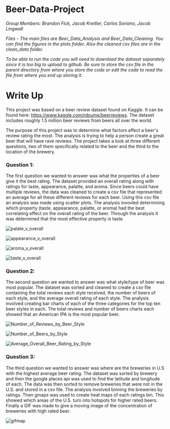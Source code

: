 # Beer-Data-Project

*Group Members: Brandon Fick, Jacob Kreitler, Carlos Soriano, Jacob Lingwall*

*Files - The main files are Beer_Data_Analysis and Beer_Data_Cleaning.  You can find the figures in the plots folder.  Also the cleaned csv files are in the clean_data folder.*

*To be able to run the code you will need to download the dataset separately since it is too big to upload to github.  Be sure to store the csv file in the parent directory from where you store the code or edit the code to read the file from where you end up storing it.*


# Write Up

This project was based on a beer review dataset found on Kaggle. It can be found here: https://www.kaggle.com/rdoume/beerreviews.  The dataset includes roughly 1.5 million beer reviews from beers all over the world.  

The purpose of this project was to determine what factors affect a beer's review rating the most.  The analysis is trying to help a person create a great beer that will have rave reviews.  The project takes a look at three different questions, two of them specifically related to the beer and the third to the location of the brewery.

### Question 1:

The first question we wanted to answer was what the properties of a beer give it the best rating.  The dataset provided an overall rating along with ratings for taste, appearance, palatte, and  aroma.  Since beers could have multiple reviews, the data was cleaned to create a csv file that represented an average for all these different reviews for each beer.  Using this csv file an analysis was made using scatter plots.  The analysis invovled determining which property (taste, appearance, palatte, or aroma) had the best correlating effect on the overall rating of the beer.  Through the analysis it was determined that the most effective property is taste.

![palate_v_overall](plots/palate_v_overall.png)

![appearance_v_overall](plots/appearance_v_overall.png)

![aroma_v_overall](plots/aroma_v_overall.png)

![taste_v_overall](plots/taste_v_overall.png)

### Question 2:

The second question we wanted to answer was what style/type of beer was most popular.  The dataset was sorted and cleaned to create a csv file containing the total reviews each style received, the number of beers of each style, and the average overall rating of each style.  The analysis involved creating bar charts of each of the three categories for the top ten beer styles in each. The total reviews and number of beers charts each showed that an American IPA is the most popular beer.

![Number_of_Reviews_by_Beer_Style](plots/Number_of_Reviews_by_Beer_Style.png)

![Number_of_Beers_by_Style](plots/Number_of_Beers_by_Style.png)

![Average_Overall_Beer_Rating_by_Style](plots/Average_Overall_Beer_Rating_by_Style.png)

### Question 3:

The third question we wanted to answer was where are the breweries in U.S with the highest average beer rating.  The dataset was sorted by brewery and then the google places api was used to find the latitude and longitude of each.  The data was then sorted to remove breweries that were not in the U.S. and stored in a csv file.  The analysis involved binning the breweries by ratings.  Then gmaps was used to create heat maps of each ratings bin.  This showed which areas of the U.S. turn into hotspots for higher rated beers. Finally a GIF was made to give a moving image of the concentration of breweries with high rated beer.


![gifmap](gifmap.gif)